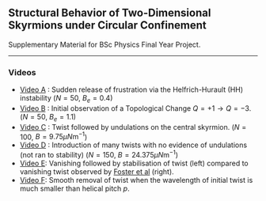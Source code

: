 ## Structural Behavior of Two-Dimensional Skyrmions under Circular Confinement

Supplementary Material for BSc Physics Final Year Project.

---

### Videos

- [Video A](https://github.com/DrDavie1/Skyrmions-under-Circular-Confinement/blob/main/Videos/Video%20A.mp4) : Sudden release of frustration via the Helfrich-Hurault (HH) instability ($N = 50$, $B_e = 0.4$)
- [Video B](https://github.com/DrDavie1/Skyrmions-under-Circular-Confinement/blob/main/Videos/Video%20B.mp4) : Initial observation of a Topological Change $Q = +1 \longrightarrow Q = -3$. ($N = 50$, $B_e = 1.1$)
- [Video C](https://github.com/DrDavie1/Skyrmions-under-Circular-Confinement/blob/main/Videos/Video%20C.mp4) : Twist followed by undulations on the central skyrmion. ($N = 100$, $B = 9.75 \mu{}N\text{m}^{-1}$)
- [Video D](https://github.com/DrDavie1/Skyrmions-under-Circular-Confinement/blob/main/Videos/Video%20D.mp4) : Introduction of many twists with no evidence of undulations (not ran to stability)  ($N = 150$, $B = 24.375 \mu{}N\text{m}^{-1}$)
- [Video E](https://github.com/DrDavie1/Skyrmions-under-Circular-Confinement/blob/main/Videos/Video%20E.mp4): Vanishing followed by stabilisation of twist (left) compared to vanishing twist observed by [Foster et al](https://doi.org/10.1038/s41567-019-0476-x) (right).
- [Video F](https://github.com/DrDavie1/Skyrmions-under-Circular-Confinement/blob/main/Videos/Video%20F.mp4): Smooth removal of twist when the wavelength of initial twist is much smaller than helical pitch $p$.


